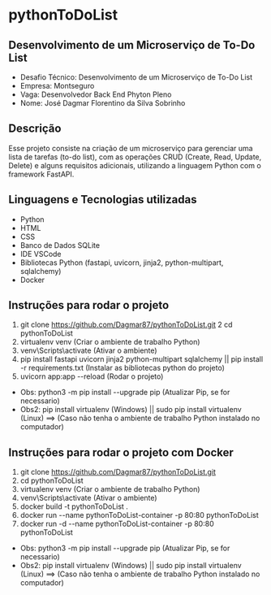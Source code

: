 # pythonToDoList
## Desenvolvimento de um Microserviço de To-Do List
- Desafio Técnico: Desenvolvimento de um Microserviço de To-Do List
- Empresa: Montseguro
- Vaga: Desenvolvedor Back End Phyton Pleno
- Nome: José Dagmar Florentino da Silva Sobrinho

## Descrição

Esse projeto consiste na criação de um microserviço para gerenciar uma lista de tarefas (to-do list), com as operações CRUD (Create, Read, Update, Delete) e alguns requisitos adicionais, utilizando a linguagem Python com o framework FastAPI.

## Linguagens e Tecnologias utilizadas

- Python
- HTML
- CSS
- Banco de Dados SQLite
- IDE VSCode 
- Bibliotecas Python (fastapi, uvicorn, jinja2, python-multipart, sqlalchemy)
- Docker

## Instruções para rodar o projeto

1. git clone https://github.com/Dagmar87/pythonToDoList.git
2 cd pythonToDoList
3. virtualenv venv (Criar o ambiente de trabalho Python)
4. venv\Scripts\activate (Ativar o ambiente)
5. pip install fastapi uvicorn jinja2 python-multipart sqlalchemy || pip install -r requirements.txt (Instalar as bibliotecas python do projeto)
6. uvicorn app:app --reload (Rodar o projeto)

+ Obs: python3 -m pip install --upgrade pip (Atualizar Pip, se for necessario)
+ Obs2: pip install virtualenv (Windows) || sudo pip install virtualenv (Linux) ==> (Caso não tenha o ambiente de trabalho Python instalado no computador)

## Instruções para rodar o projeto com Docker

1. git clone https://github.com/Dagmar87/pythonToDoList.git
2. cd pythonToDoList
3. virtualenv venv (Criar o ambiente de trabalho Python)
4. venv\Scripts\activate (Ativar o ambiente)
5. docker build -t pythonToDoList .
6. docker run --name pythonToDoList-container -p 80:80 pythonToDoList
7. docker run -d --name pythonToDoList-container -p 80:80 pythonToDoList

+ Obs: python3 -m pip install --upgrade pip (Atualizar Pip, se for necessario)
+ Obs2: pip install virtualenv (Windows) || sudo pip install virtualenv (Linux) ==> (Caso não tenha o ambiente de trabalho Python instalado no computador)
